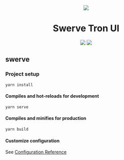 <p align="center">
  <img src="https://raw.githubusercontent.com/nekomeowww/swerve/master/public/img/icons/favicon-32x32.png" />
</p>
<h1 align="center">Swerve Tron UI</h1>
<p align="center">
  <img src="https://github.com/nekomeowww/swerve/workflows/Node%20Test/badge.svg" />
  <img src="https://github.com/nekomeowww/swerve/workflows/Production%20CI%20Test/badge.svg" />
</p>

## swerve

### Project setup
```
yarn install
```

#### Compiles and hot-reloads for development
```
yarn serve
```

#### Compiles and minifies for production
```
yarn build
```

#### Customize configuration
See [Configuration Reference](https://cli.vuejs.org/config/)

